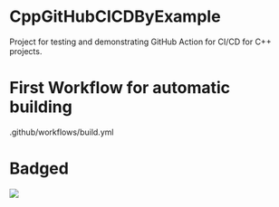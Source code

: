 # CppGitHubCICDByExample
Project for testing and demonstrating GitHub Action for CI/CD for C++ projects.

# First Workflow for automatic building
.github/workflows/build.yml

# Badged
![](https://github.com/S3ler/CppGitHubCICDByExample/workflows/.github/workflows/build.yml/badge.svg)
